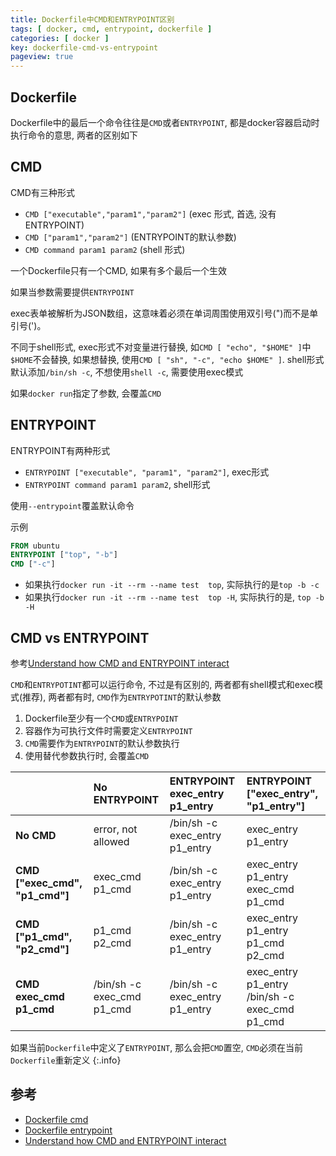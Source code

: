 ```yaml
---
title: Dockerfile中CMD和ENTRYPOINT区别
tags: [ docker, cmd, entrypoint, dockerfile ]
categories: [ docker ]
key: dockerfile-cmd-vs-entrypoint
pageview: true
---
```


## Dockerfile

Dockerfile中的最后一个命令往往是`CMD`或者`ENTRYPOINT`, 都是docker容器启动时执行命令的意思, 两者的区别如下

<!--more-->

## CMD

CMD有三种形式

- `CMD ["executable","param1","param2"]` (exec 形式, 首选, 没有ENTRYPOINT)
- `CMD ["param1","param2"]` (ENTRYPOINT的默认参数)
- `CMD command param1 param2` (shell 形式)

一个Dockerfile只有一个CMD, 如果有多个最后一个生效

如果当参数需要提供`ENTRYPOINT`

exec表单被解析为JSON数组，这意味着必须在单词周围使用双引号(")而不是单引号(')。

不同于shell形式, exec形式不对变量进行替换, 如`CMD [ "echo", "$HOME" ]`中`$HOME`不会替换,
如果想替换, 使用`CMD [ "sh", "-c", "echo $HOME" ]`. shell形式默认添加`/bin/sh -c`, 不想使用`shell -c`, 需要使用exec模式

如果`docker run`指定了参数, 会覆盖`CMD`

## ENTRYPOINT

ENTRYPOINT有两种形式

- `ENTRYPOINT ["executable", "param1", "param2"]`, exec形式
- `ENTRYPOINT command param1 param2`, shell形式

使用`--entrypoint`覆盖默认命令

示例

```Dockerfile
FROM ubuntu
ENTRYPOINT ["top", "-b"]
CMD ["-c"]
```

- 如果执行`docker run -it --rm --name test  top`, 实际执行的是`top -b -c`
- 如果执行`docker run -it --rm --name test  top -H`, 实际执行的是, `top -b -H`

## CMD vs ENTRYPOINT

参考[Understand how CMD and ENTRYPOINT interact](https://docs.docker.com/engine/reference/builder/#understand-how-cmd-and-entrypoint-interact)

`CMD`和`ENTRYPOTINT`都可以运行命令, 不过是有区别的, 两者都有shell模式和exec模式(推荐), 两者都有时, `CMD`作为`ENTRYPOTINT`的默认参数

1. Dockerfile至少有一个`CMD`或`ENTRYPOINT`
1. 容器作为可执行文件时需要定义`ENTRYPOINT`
1. `CMD`需要作为`ENTRYPOINT`的默认参数执行
1. 使用替代参数执行时, 会覆盖`CMD`

|                                | No ENTRYPOINT              | ENTRYPOINT exec_entry p1_entry | ENTRYPOINT ["exec_entry", "p1_entry"]          |
| :----------------------------- | :------------------------- | :----------------------------- | :--------------------------------------------- |
| **No CMD**                     | error, not allowed         | /bin/sh -c exec_entry p1_entry | exec_entry p1_entry                            |
| **CMD ["exec_cmd", "p1_cmd"]** | exec_cmd p1_cmd            | /bin/sh -c exec_entry p1_entry | exec_entry p1_entry exec_cmd p1_cmd            |
| **CMD ["p1_cmd", "p2_cmd"]**   | p1_cmd p2_cmd              | /bin/sh -c exec_entry p1_entry | exec_entry p1_entry p1_cmd p2_cmd              |
| **CMD exec_cmd p1_cmd**        | /bin/sh -c exec_cmd p1_cmd | /bin/sh -c exec_entry p1_entry | exec_entry p1_entry /bin/sh -c exec_cmd p1_cmd |

如果当前`Dockerfile`中定义了`ENTRYPOINT`, 那么会把`CMD`置空, `CMD`必须在当前`Dockerfile`重新定义
{:.info}

## 参考

- [Dockerfile cmd](https://docs.docker.com/engine/reference/builder/#cmd)
- [Dockerfile entrypoint](https://docs.docker.com/engine/reference/builder/#entrypoint)
- [Understand how CMD and ENTRYPOINT interact](https://docs.docker.com/engine/reference/builder/#understand-how-cmd-and-entrypoint-interact)

